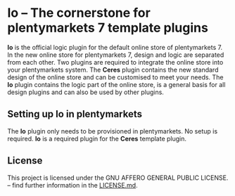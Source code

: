 # Io – The cornerstone for plentymarkets 7 template plugins

**Io** is the official logic plugin for the default online store of plentymarkets 7. In the new online store for plentymarkets 7, design and logic are separated from each other. Two plugins are required to integrate the online store into your plentymarkets system. The **Ceres** plugin contains the new standard design of the online store and can be customised to meet your needs. The **Io** plugin contains the logic part of the online store, is a general basis for all design plugins and can also be used by other plugins.

## Setting up Io in plentymarkets

The **Io** plugin only needs to be provisioned in plentymarkets. No setup is required. **Io** is a required plugin for the **Ceres** template plugin.

## License

This project is licensed under the GNU AFFERO GENERAL PUBLIC LICENSE. – find further information in the [LICENSE.md](https://github.com/plentymarkets/plugin-io/blob/stable/LICENSE.md).
